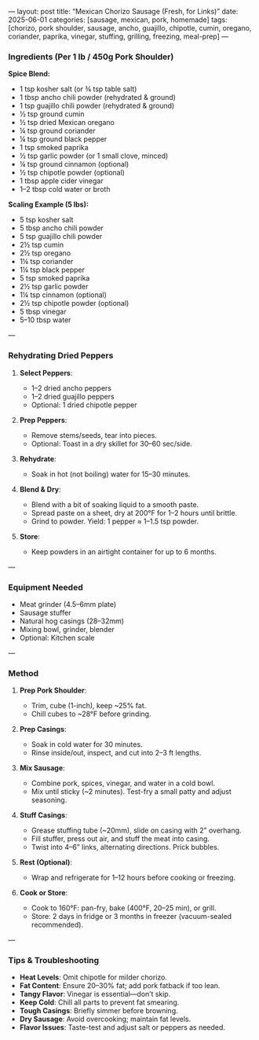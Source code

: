 —
layout: post
title: “Mexican Chorizo Sausage (Fresh, for Links)”
date: 2025-06-01
categories: [sausage, mexican, pork, homemade]
tags: [chorizo, pork shoulder, sausage, ancho, guajillo, chipotle, cumin, oregano, coriander, paprika, vinegar, stuffing, grilling, freezing, meal-prep]
—

### Ingredients (Per 1 lb / 450g Pork Shoulder)

**Spice Blend:**

- 1 tsp kosher salt (or ¾ tsp table salt)
- 1 tbsp ancho chili powder (rehydrated & ground)
- 1 tsp guajillo chili powder (rehydrated & ground)
- ½ tsp ground cumin
- ½ tsp dried Mexican oregano
- ¼ tsp ground coriander
- ¼ tsp ground black pepper
- 1 tsp smoked paprika
- ½ tsp garlic powder (or 1 small clove, minced)
- ¼ tsp ground cinnamon (optional)
- ½ tsp chipotle powder (optional)
- 1 tbsp apple cider vinegar
- 1–2 tbsp cold water or broth

**Scaling Example (5 lbs):**

- 5 tsp kosher salt
- 5 tbsp ancho chili powder
- 5 tsp guajillo chili powder
- 2½ tsp cumin
- 2½ tsp oregano
- 1¼ tsp coriander
- 1¼ tsp black pepper
- 5 tsp smoked paprika
- 2½ tsp garlic powder
- 1¼ tsp cinnamon (optional)
- 2½ tsp chipotle powder (optional)
- 5 tbsp vinegar
- 5–10 tbsp water

—

### Rehydrating Dried Peppers

1. **Select Peppers**:
   - 1–2 dried ancho peppers
   - 1–2 dried guajillo peppers
   - Optional: 1 dried chipotle pepper

2. **Prep Peppers**:
   - Remove stems/seeds, tear into pieces.
   - Optional: Toast in a dry skillet for 30–60 sec/side.

3. **Rehydrate**:
   - Soak in hot (not boiling) water for 15–30 minutes.

4. **Blend & Dry**:
   - Blend with a bit of soaking liquid to a smooth paste.
   - Spread paste on a sheet, dry at 200°F for 1–2 hours until brittle.
   - Grind to powder. Yield: 1 pepper ≈ 1–1.5 tsp powder.

5. **Store**:
   - Keep powders in an airtight container for up to 6 months.

—

### Equipment Needed

- Meat grinder (4.5–6mm plate)
- Sausage stuffer
- Natural hog casings (28–32mm)
- Mixing bowl, grinder, blender
- Optional: Kitchen scale

—

### Method

1. **Prep Pork Shoulder**:
   - Trim, cube (1-inch), keep ~25% fat.
   - Chill cubes to ~28°F before grinding.

2. **Prep Casings**:
   - Soak in cold water for 30 minutes.
   - Rinse inside/out, inspect, and cut into 2–3 ft lengths.

3. **Mix Sausage**:
   - Combine pork, spices, vinegar, and water in a cold bowl.
   - Mix until sticky (~2 minutes). Test-fry a small patty and adjust seasoning.

4. **Stuff Casings**:
   - Grease stuffing tube (~20mm), slide on casing with 2” overhang.
   - Fill stuffer, press out air, and stuff the meat into casing.
   - Twist into 4–6” links, alternating directions. Prick bubbles.

5. **Rest (Optional)**:
   - Wrap and refrigerate for 1–12 hours before cooking or freezing.

6. **Cook or Store**:
   - Cook to 160°F: pan-fry, bake (400°F, 20–25 min), or grill.
   - Store: 2 days in fridge or 3 months in freezer (vacuum-sealed recommended).

—

### Tips & Troubleshooting

- **Heat Levels**: Omit chipotle for milder chorizo.
- **Fat Content**: Ensure 20–30% fat; add pork fatback if too lean.
- **Tangy Flavor**: Vinegar is essential—don’t skip.
- **Keep Cold**: Chill all parts to prevent fat smearing.
- **Tough Casings**: Briefly simmer before browning.
- **Dry Sausage**: Avoid overcooking; maintain fat levels.
- **Flavor Issues**: Taste-test and adjust salt or peppers as needed.